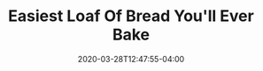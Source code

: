 ---
layout: recipe
date: 2020-03-28T12:47:55-04:00
draft: false    
title:  "Easiest Loaf Of Bread You'll Ever Bake" # The title of your awesome recipe
image: bread.jpg # Name of image in recipe bundle
imagecredit: https://www.kingarthurflour.com/recipes/the-easiest-loaf-of-bread-youll-ever-bake-recipe # URL to image source page, website, or creator
YouTubeID:  # The F2SYDXV1W1w part of https://www.youtube.com/watch?v=F2SYDXV1W1w
authorName: # Name of the recipe/article author
authorURL: # URL of their home website
sourceName: King Arthur Flour
sourceURL: https://www.kingarthurflour.com/recipes/the-easiest-loaf-of-bread-youll-ever-bake-recipe
category: "bread"
cuisine: "baking"
tags: # You don't have to have 3, feel free to have 10, 1, or none
  - bread
yield: 2
prepTime: 20
cookTime: 180

ingredients:
- 550g All Purpose or Bread Flour
- 1 tablespoon sugar
- 2 1/4 teaspoons instant yeast
- 2 1/2 teaspoons table salt
- 1 2/3 cups warm water 95˚F-110˚F
- cornmeal, for coating the pan

directions:
- These directions reflect my oven and experience. See recipe link for original instructions.
- Stir all ingredients (except cornmeal) together in stand mixer bowl
- Use paddle attachment to bring dough together into a rough shaggy mess.
- Using dough hook beat on medium power for 7 mins. If dough doesn't clean the sides of the bowl add a little more flour.
- Place dough in greased bowl and cover with plastic wrap
- Let rise for 1-2 hours or until doubled in size 
- Gently deflate dough and divide into 2
- Pat each into 6" x 8" oval
- Working with one piece of dough at a time, grab a short side and fold the dough like a business letter (one short side into the center, the other short side over it). Use the heel of your hand to press the open edge of the “letter” closed. Gently pat and roll the dough into a log about 10” long. Repeat with the remaining piece of dough.
- Place the loaves, seam-side down, on a baking sheet (lined with parchment if desired). Sprinkle the pan (or parchment) generously with cornmeal; this will keep the bread from sticking and give it a crunchy bottom crust.
- Let the loaves rise, lightly covered with greased plastic wrap, for 45 minutes. They should become nicely puffy. Gently poke your index finger into the side of one of the loaves; if the indentation remains, your bread is ready to bake.
- Towards end of rise - Preheat oven to convention 425˚F
- While the oven is preheating, place an empty cast-iron frying pan on the lowest rack. Bring 1 cup of water to a boil in the microwave or on the stovetop.
- When your bread is risen, use a sieve to dust the loaves with a thin coat of flour. Then make three or four 1/2” deep diagonal slashes in each loaf; these slashes will help the bread rise evenly as it bakes. Place the bread in the oven and pour the boiling water into the frying pan below. Quickly shut the oven door. Wear good oven mitts during this process to shield your hands and arms from the steam.
- Bake the bread for 30 minutes, until the crust is golden brown and a loaf sounds hollow to the touch when you tap it on the bottom. The interior temperature of the bread should register at least 190°F on a digital thermometer.
- Turn the oven off, crack the door open, and allow the bread to remain inside for 5 additional minutes; this helps keep the crust crisp. Remove the bread from the oven and cool it on a rack. It’s best not to cut into the bread until it’s cooled down a bit; cutting into hot bread can negatively affect its texture.
---